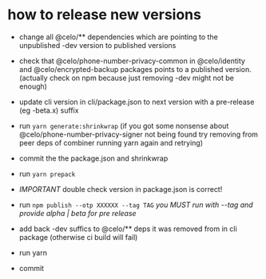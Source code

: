 # how to release new versions

- change all @celo/** dependencies which are pointing to the unpublished -dev version to published versions

- check that @celo/phone-number-privacy-common in @celo/identity  and @celo/encrypted-backup packages points to a published version. (actually check on npm because just removing -dev might not be enough)

- update cli version in cli/package.json to next version with a pre-release (eg -beta.x) suffix

- run `yarn generate:shrinkwrap` (if you got some nonsense about @celo/phone-number-privacy-signer not being found try removing from peer deps of combiner running yarn again and retrying)

- commit the the package.json and shrinkwrap

- run `yarn prepack`

- *IMPORTANT* double check version in package.json is correct!

- run `npm publish --otp XXXXXX --tag TAG` *you MUST run with --tag and provide alpha | beta for pre release*

- add back -dev suffics to @celo/** deps it was removed from in cli package (otherwise ci build will fail)

- run yarn

- commit
